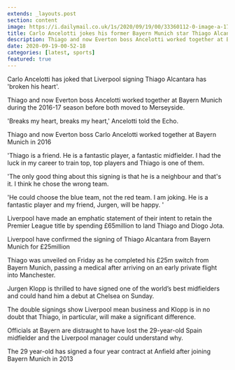 ```yaml
---
extends: _layouts.post
section: content
image: https://i.dailymail.co.uk/1s/2020/09/19/00/33360112-0-image-a-17_1600472764559.jpg 
title: Carlo Ancelotti jokes his former Bayern Munich star Thiago Alcantara has broken his heart 
description: Thiago and now Everton boss Ancelotti worked together at Bayern Munich before both moved to Merseyside. Liverpool have made an emphatic statement of their intent by signing Thiago. 
date: 2020-09-19-00-52-18 
categories: [latest, sports] 
featured: true 
--- 
```

Carlo Ancelotti has joked that Liverpool signing Thiago Alcantara has 'broken his heart'.

Thiago and now Everton boss Ancelotti worked together at Bayern Munich during the 2016-17 season before both moved to Merseyside.

'Breaks my heart, breaks my heart,' Ancelotti told the Echo.

Thiago and now Everton boss Carlo Ancelotti worked together at Bayern Munich in 2016

'Thiago is a friend. He is a fantastic player, a fantastic midfielder. I had the luck in my career to train top, top players and Thiago is one of them.

'The only good thing about this signing is that he is a neighbour and that's it. I think he chose the wrong team. 

'He could choose the blue team, not the red team. I am joking. He is a fantastic player and my friend, Jurgen, will be happy. ' 

Liverpool have made an emphatic statement of their intent to retain the Premier League title by spending £65million to land Thiago and Diogo Jota.

Liverpool have confirmed the signing of Thiago Alcantara from Bayern Munich for £25million

Thiago was unveiled on Friday as he completed his £25m switch from Bayern Munich, passing a medical after arriving on an early private flight into Manchester.

Jurgen Klopp is thrilled to have signed one of the world’s best midfielders and could hand him a debut at Chelsea on Sunday.

The double signings show Liverpool mean business and Klopp is in no doubt that Thiago, in particular, will make a significant difference.

Officials at Bayern are distraught to have lost the 29-year-old Spain midfielder and the Liverpool manager could understand why.

The 29 year-old has signed a four year contract at Anfield after joining Bayern Munich in 2013

